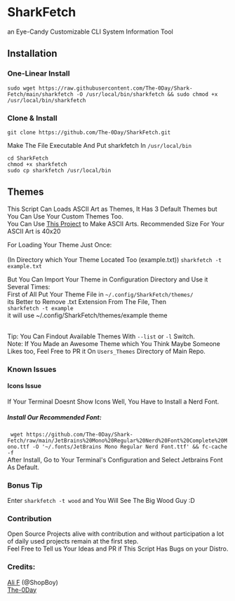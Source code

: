 # SharkFetch
  an Eye-Candy Customizable CLI System Information Tool 

## Installation
### One-Linear Install
```
sudo wget https://raw.githubusercontent.com/The-0Day/Shark-Fetch/main/sharkfetch -O /usr/local/bin/sharkfetch && sudo chmod +x /usr/local/bin/sharkfetch
```
### Clone & Install
```
git clone https://github.com/The-0Day/SharkFetch.git
```

Make The File Executable And Put sharkfetch In ```/usr/local/bin```
```
cd SharkFetch
chmod +x sharkfetch
sudo cp sharkfetch /usr/local/bin
```


## Themes
This Script Can Loads ASCII Art as Themes, It Has 3 Default Themes but You Can Use Your Custom Themes Too.<br/>
You Can Use [This Project](https://github.com/TheZoraiz/ascii-image-converter) to Make ASCII Arts.
Recommended Size For Your ASCII Art is 40x20


For Loading Your Theme Just Once:<br/>\
(In Directory which Your Theme Located Too (example.txt))
  ```sharkfetch -t example.txt```

But You Can Import Your Theme in Configuration Directory and Use it Several Times: <br/>
First of All Put Your Theme File in ```~/.config/SharkFetch/themes/```<br/>
its Better to Remove .txt Extension From The File, Then<br/>
  ```sharkfetch -t example```<br>
      it will use ~/.config/SharkFetch/themes/example theme

<br/>Tip: You Can Findout Available Themes With ```--list``` or ```-l``` Switch.<br/>
Note: If You Made an Awesome Theme which You Think Maybe Someone Likes too, Feel Free to PR it On ```Users_Themes``` Directory of Main Repo.

### Known Issues
#### Icons Issue
If Your Terminal Doesnt Show Icons Well, You Have to Install a Nerd Font.<br/>
##### Install Our Recommended Font:
``` wget https://github.com/The-0Day/Shark-Fetch/raw/main/JetBrains%20Mono%20Regular%20Nerd%20Font%20Complete%20Mono.ttf -O '~/.fonts/JetBrains Mono Regular Nerd Font.ttf' && fc-cache -f```<br/>
After Install, Go to Your Terminal's Configuration and Select Jetbrains Font As Default.

### Bonus Tip
Enter ```sharkfetch -t wood``` and You Will See The Big Wood Guy :D

### Contribution
Open Source Projects alive with contribution and without participation a lot of daily used projects remain at the first step.<br/>
Feel Free to Tell us Your Ideas and PR if This Script Has Bugs on your Distro.


### Credits:
[Ali F](https://github.com/Ali-Frh) (@ShopBoy)<br/>
[The-0Day](https://github.com/The-0Day)
